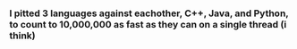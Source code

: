 ### I pitted 3 languages against eachother, C++, Java, and Python, to count to 10,000,000 as fast as they can on a single thread (i think) 
